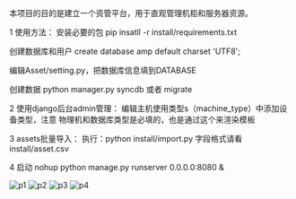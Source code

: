 本项目的目的是建立一个资管平台，用于直观管理机柜和服务器资源。

1 使用方法：
   安装必要的包
   pip insatll -r install/requirements.txt
   
   创建数据库和用户
   create database amp default charset 'UTF8';

   编辑Asset/setting.py，把数据库信息填到DATABASE

   创建数据
   python manager.py syncdb 或者 migrate


2 使用django后台admin管理：
   编辑主机使用类型s（machine_type）中添加设备类型，注意 物理机和数据库类型是必填的，也是通过这个来渲染模板

3 assets批量导入：
  执行：python install/import.py
  字段格式请看 install/asset.csv          

4 启动 
nohup python manage.py  runserver 0.0.0.0:8080 &


![p1](https://github.com/richardzgt/AssetMP/install/pic/20180614095254.png)
![p2](https://github.com/richardzgt/AssetMP/install/pic/20180614095520.png)
![p3](https://github.com/richardzgt/AssetMP/install/pic/20180614095600.png)
![p4](https://github.com/richardzgt/AssetMP/install/pic/20180614095649.png)